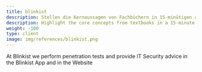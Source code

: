 ```yaml
---
title: blinkist 
description: Stellen die Kernaussagen von Fachbüchern in 15-minütigen audio-visuellen Zusammenfassungen heraus.
description: Highlight the core concepts from textbooks in a 15-minute audio-visual summary. 
weight: -100
type: client
image: img/references/blinkist.png
---
```

At Blinkist we perform penetration tests and provide IT Security advice in the Blinkist App and in the Website
